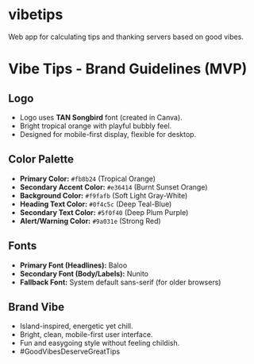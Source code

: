 # vibetips
Web app for calculating tips and thanking servers based on good vibes.

# Vibe Tips - Brand Guidelines (MVP)

## Logo
- Logo uses **TAN Songbird** font (created in Canva).
- Bright tropical orange with playful bubbly feel.
- Designed for mobile-first display, flexible for desktop.

## Color Palette
- **Primary Color:** `#fb8b24` (Tropical Orange)
- **Secondary Accent Color:** `#e36414` (Burnt Sunset Orange)
- **Background Color:** `#f9fafb` (Soft Light Gray-White)
- **Heading Text Color:** `#0f4c5c` (Deep Teal-Blue)
- **Secondary Text Color:** `#5f0f40` (Deep Plum Purple)
- **Alert/Warning Color:** `#9a031e` (Strong Red)

## Fonts
- **Primary Font (Headlines):** Baloo
- **Secondary Font (Body/Labels):** Nunito
- **Fallback Font:** System default sans-serif (for older browsers)

## Brand Vibe
- Island-inspired, energetic yet chill.
- Bright, clean, mobile-first user interface.
- Fun and easygoing style without feeling childish.
- #GoodVibesDeserveGreatTips

